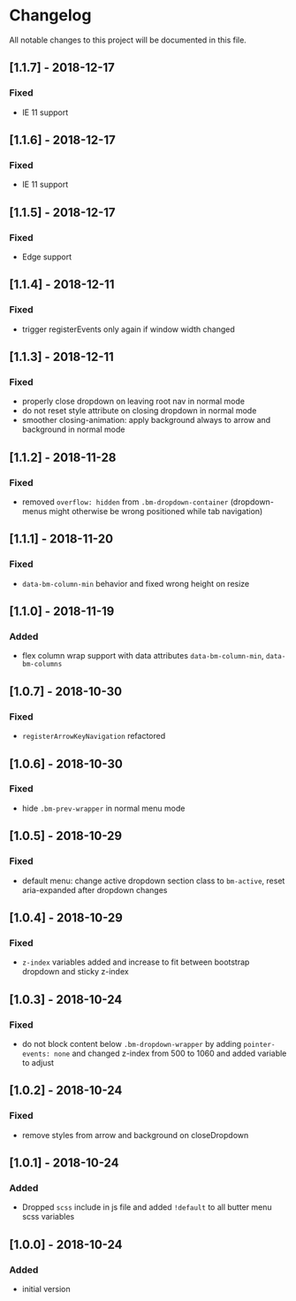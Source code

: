 # Changelog
All notable changes to this project will be documented in this file.

## [1.1.7] - 2018-12-17

### Fixed
- IE 11 support

## [1.1.6] - 2018-12-17

### Fixed
- IE 11 support

## [1.1.5] - 2018-12-17

### Fixed
- Edge support

## [1.1.4] - 2018-12-11

### Fixed
- trigger registerEvents only again if window width changed 

## [1.1.3] - 2018-12-11

### Fixed
- properly close dropdown on leaving root nav in normal mode
- do not reset style attribute on closing dropdown in normal mode
- smoother closing-animation: apply background always to arrow and background in normal mode

## [1.1.2] - 2018-11-28

### Fixed
- removed `overflow: hidden` from `.bm-dropdown-container` (dropdown-menus might otherwise be wrong positioned while tab navigation)

## [1.1.1] - 2018-11-20

### Fixed
- `data-bm-column-min` behavior and fixed wrong height on resize

## [1.1.0] - 2018-11-19

### Added
- flex column wrap support with data attributes `data-bm-column-min`, `data-bm-columns`

## [1.0.7] - 2018-10-30

### Fixed
- `registerArrowKeyNavigation` refactored

## [1.0.6] - 2018-10-30

### Fixed
- hide `.bm-prev-wrapper` in normal menu mode

## [1.0.5] - 2018-10-29

### Fixed
- default menu: change active dropdown section class to `bm-active`, reset aria-expanded after dropdown changes   

## [1.0.4] - 2018-10-29

### Fixed
- `z-index` variables added and increase to fit between bootstrap dropdown and sticky z-index

## [1.0.3] - 2018-10-24

### Fixed
- do not block content below `.bm-dropdown-wrapper` by adding `pointer-events: none` and changed z-index from 500 to 1060 and added variable to adjust

## [1.0.2] - 2018-10-24

### Fixed
- remove styles from arrow and background on closeDropdown

## [1.0.1] - 2018-10-24

### Added
- Dropped `scss` include in js file and added `!default` to all butter menu scss variables

## [1.0.0] - 2018-10-24

### Added
- initial version
